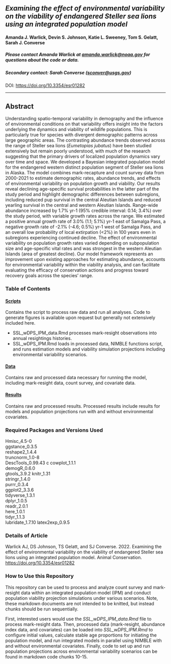 ## *Examining the effect of environmental variability on the viability of endangered Steller sea lions using an integrated population model* 

#### Amanda J. Warlick, Devin S. Johnson, Katie L. Sweeney, Tom S. Gelatt, Sarah J. Converse

##### Please contact Amanda Warlick at amanda.warlick@noaa.gov for questions about the code or data.

##### Secondary contact: Sarah Converse (sconver@usgs.gov)

DOI: https://doi.org/10.3354/esr01282

________________________________________________________________________________

## Abstract

Understanding spatio-temporal variability in demography and the influence of environmental conditions on that variability offers insight into the factors underlying the dynamics and viability of wildlife populations. This is particularly true for species with divergent demographic patterns across large geographic areas. The contrasting abundance trends observed across the range of Steller sea lions (*Eumetopias jubatus*) have been studied extensively but remain poorly understood, with much of the research suggesting that the primary drivers of localized population dynamics vary over time and space. We developed a Bayesian integrated population model for the endangered western distinct population segment of Steller sea lions in Alaska. The model combines mark-recapture and count survey data from 2000-2021 to estimate demographic rates, abundance trends, and effects of environmental variability on population growth and viability. Our results reveal declining age-specific survival probabilities in the latter part of the study period and highlight demographic differences between subregions, including reduced pup survival in the central Aleutian Islands and reduced yearling survival in the central and western Aleutian Islands. Range-wide abundance increased by 1.7% yr-1 (95% credible interval: 0.14; 3.4%) over the study period, with variable growth rates across the range. We estimated a positive annual growth rate of 3.0% (1.1; 5.1%) yr-1 east of Samalga Pass, a negative growth rate of -2.1% (-4.6; 0.5%) yr-1 west of Samalga Pass, and an overall low probability of local extirpation (<2%) in 100 years even in subregions experiencing continued decline. The effect of environmental variability on population growth rates varied depending on subpopulation size and age-specific vital rates and was strongest in the western Aleutian Islands (area of greatest decline). Our model framework represents an improvement upon existing approaches for estimating abundance, accounts for environmental variability within the viability analysis, and can facilitate evaluating the efficacy of conservation actions and progress toward recovery goals across the species’ range. 

### Table of Contents 

#### [Scripts](./scripts)

Contains the script to process raw data and run all analyses. Code to generate figures is available upon request but generally not extensively included here. 

- SSL_wDPS_IPM_data.Rmd processes mark-resight observations into annual resightings histories.  
- SSL_wDPS_IPM.Rmd loads in processed data, NIMBLE functions script, and runs estimation models and viability simulation projections including environmental variability scenarios. 
 
#### [Data](./Data) 

Contains raw and processed data necessary for running the model, including mark-resight data, count survey, and covariate data. 

#### [Results](./results)

Contains raw and processed results. Processed results include results for models and population projections run with and without environmental covariates. 

### Required Packages and Versions Used 

Hmisc_4.5-0       
ggstance_0.3.5   
reshape2_1.4.4    
truncnorm_1.0-8   
DescTools_0.99.43 c
cowplot_1.1.1     
demogR_0.6.0     
gtools_3.9.2
knitr_1.31        
stringr_1.4.0    
purrr_0.3.4       
ggplot2_3.3.6     
tidyverse_1.3.1   
dplyr_1.0.5      
readr_2.0.1       
here_1.0.1        
tidyr_1.1.3       
lubridate_1.7.10 
latex2exp_0.9.5

### Details of Article 

Warlick AJ, DS Johnson, TS Gelatt, and SJ Converse. 2022. Examining the effect of environmental variability on the viability of endangered Steller sea lions using an integrated population model. Animal Conservation. https://doi.org/10.3354/esr01282

### How to Use this Repository 

This repository can be used to process and analyze count survey and mark-resight data within an integrated population model (IPM) and conduct population viability projection simulations under various scenarios. Note, these markdown documents are not intended to be knitted, but instead chunks should be run sequentially.

First, interested users would use the *SSL_wDPS_IPM_data.Rmd* file to process mark-resight data. Then, processed data (mark-resight, abundance index data, and covariates) can be loaded into *SSL_wDPS_IPM.Rmd* to configure initial values, calculate stable age proportions for initiating the population model, and run integrated models in parallel using NIMBLE with and without environmental covariates. Finally, code to set up and run population projections across environmental variability scenarios can be found in markdown code chunks 10-15. 




